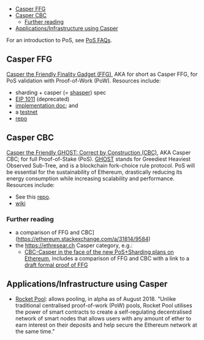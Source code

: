 <!-- START doctoc generated TOC please keep comment here to allow auto update -->
<!-- DON'T EDIT THIS SECTION, INSTEAD RE-RUN doctoc TO UPDATE -->


- [Casper FFG](#casper-ffg)
- [Casper CBC](#casper-cbc)
  - [Further reading](#further-reading)
- [Applications/Infrastructure using Casper](#applicationsinfrastructure-using-casper)

<!-- END doctoc generated TOC please keep comment here to allow auto update -->

For an introduction to PoS, see [PoS FAQs](https://github.com/ethereum/wiki/wiki/Proof-of-Stake-FAQs).

## Casper FFG

[Casper the Friendly Finality Gadget (FFG)](https://github.com/ethereum/research/tree/master/papers/casper-basics), AKA for short as Casper FFG, for PoS validation with Proof-of-Work (PoW). Resources include:
* sharding + casper (= [shasper](https://notes.ethereum.org/SCIg8AH5SA-O4C1G1LYZHQ)) spec
* [EIP 1011](https://eips.ethereum.org/EIPS/eip-1011) (deprecated)
* [implementation doc](https://github.com/ethereum/casper/blob/master/IMPLEMENTATION.md); and 
* a [testnet](https://hackmd.io/s/Hk6UiFU7z)
* [repo](https://github.com/ethereum/casper)

## Casper CBC

[Casper the Friendly GHOST: Correct by Construction (CBC)](https://github.com/ethereum/research/blob/master/papers/CasperTFG/CasperTFG.pdf), AKA Casper CBC; for full Proof-of-Stake (PoS). [GHOST](https://eprint.iacr.org/2013/881) stands for Greediest Heaviest Observed Sub-Tree, and is a blockchain fork-choice rule protocol. PoS will be essential for the sustainability of Ethereum, drastically reducing its energy consumption while increasing scalability and performance. Resources include:
* See this [repo](https://github.com/ethereum/cbc-casper).
* [wiki](https://github.com/ethereum/cbc-casper/wiki)

### Further reading
 - a comparison of FFG and CBC](https://ethereum.stackexchange.com/a/31814/9584)
 - the https://ethresear.ch Casper category, e.g.:
    - [CBC-Casper in the face of the new PoS+Sharding plans on Ethereum](https://ethresear.ch/t/cbc-casper-in-the-face-of-the-new-pos-sharding-plans-on-ethereum/2444/7), includes a comparison of FFG and CBC with a link to a [draft formal proof of FFG](https://ethresear.ch/t/epoch-less-casper-ffg-liveness-safety-argument/2702)

## Applications/Infrastructure using Casper
- [Rocket Pool](https://github.com/rocket-pool/rocketpool): allows pooling, in alpha as of August 2018. "Unlike traditional centralised proof-of-work (PoW) pools, Rocket Pool utilises the power of smart contracts to create a self-regulating decentralised network of smart nodes that allows users with any amount of ether to earn interest on their deposits and help secure the Ethereum network at the same time."
